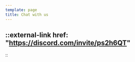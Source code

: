 ```yaml
---
template: page
title: Chat with us
---
```


::external-link
href: "https://discord.com/invite/ps2h6QT"
---
::
